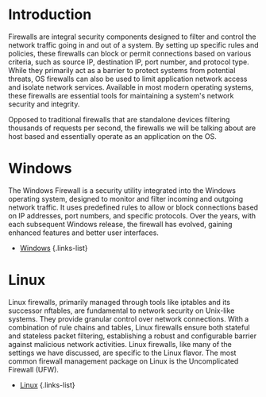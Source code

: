 # Introduction

Firewalls are integral security components designed to filter and control the network traffic going in and out of a system. By setting up specific rules and policies, these firewalls can block or permit connections based on various criteria, such as source IP, destination IP, port number, and protocol type. While they primarily act as a barrier to protect systems from potential threats, OS firewalls can also be used to limit application network access and isolate network services. Available in most modern operating systems, these firewalls are essential tools for maintaining a system's network security and integrity.

Opposed to traditional firewalls that are standalone devices filtering thousands of requests per second, the firewalls we will be talking about are host based and essentially operate as an application on the OS. 

# Windows

The Windows Firewall is a security utility integrated into the Windows operating system, designed to monitor and filter incoming and outgoing network traffic. It uses predefined rules to allow or block connections based on IP addresses, port numbers, and specific protocols. Over the years, with each subsequent Windows release, the firewall has evolved, gaining enhanced features and better user interfaces. 
- [Windows](./firewalls/windows)
{.links-list}


# Linux 
Linux firewalls, primarily managed through tools like iptables and its successor nftables, are fundamental to network security on Unix-like systems. They provide granular control over network connections. With a combination of rule chains and tables, Linux firewalls ensure both stateful and stateless packet filtering, establishing a robust and configurable barrier against malicious network activities. Linux firewalls, like many of the settings we have discussed, are specific to the Linux flavor. The most common firewall management package on Linux is the Uncomplicated Firewall (UFW).
- [Linux](./firewalls/linux)
{.links-list}